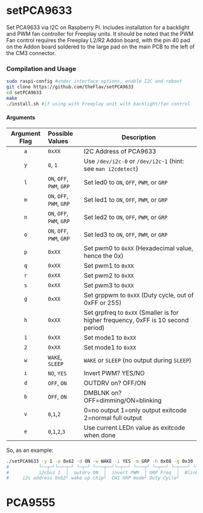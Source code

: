 # setPCA9633
Set PCA9633 via I2C on Raspberry Pi. Includes installation for a backlight and PWM fan controller for Freeplay units. It should be noted that the PWM Fan control requires the Freeplay L2/R2 Addon board, with the pin 40 pad on the Addon board soldered to the large pad on the main PCB to the left of the CM3 connector.

### Compilation and Usage
```sh
sudo raspi-config #under interface options, enable I2C and reboot
git clone https://github.com/theFlav/setPCA9633
cd setPCA9633
make
./install.sh #if using with Freeplay unit with backlight/fan control
```

#### Arguments

| Argument Flag   | Possible Values             | Description                                                                       |
| :-------------: | :-------------------------- | ----------------------------------------------------------------------            |
| `a`             | `0xXX`                      | I2C Address of PCA9633                                                            |
| `y`             | `0`, `1`                    | Use `/dev/i2c-0` or `/dev/i2c-1` (hint: see `man i2cdetect`)                      |
| `l`             | `ON`, `OFF`, `PWM`, `GRP`   | Set led0 to `ON`, `OFF`, `PWM`, or `GRP`                                          |
| `m`             | `ON`, `OFF`, `PWM`, `GRP`   | Set led1 to `ON`, `OFF`, `PWM`, or `GRP`                                          |
| `n`             | `ON`, `OFF`, `PWM`, `GRP`   | Set led2 to `ON`, `OFF`, `PWM`, or `GRP`                                          |
| `o`             | `ON`, `OFF`, `PWM`, `GRP`   | Set led3 to `ON`, `OFF`, `PWM`, or `GRP`                                          |
| `p`             | `0xXX`                      | Set pwm0 to `0xXX` (Hexadecimal value, hence the 0x)                              |
| `q`             | `0xXX`                      | Set pwm1 to `0xXX`                                                                |
| `r`             | `0xXX`                      | Set pwm2 to `0xXX`                                                                |
| `s`             | `0xXX`                      | Set pwm3 to `0xXX`                                                                |
| `g`             | `0xXX`                      | Set grppwm to `0xXX` (Duty cycle, out of 0xFF or 255)                             |
| `h`             | `0xXX`                      | Set grpfreq to `0xXX` (Smaller is for higher frequency, 0xFF is 10 second period) |
| `1`             | `0xXX`                      | Set mode1 to `0xXX`                                                               |
| `2`             | `0xXX`                      | Set mode1 to `0xXX`                                                               |
| `w`             | `WAKE`, `SLEEP`             | `WAKE` or `SLEEP` (no output during `SLEEP`)                                      |
| `i`             | `NO`, `YES`                 | Invert PWM? YES/NO                                                                |
| `d`             | `OFF`, `ON`                 | OUTDRV on? OFF/ON                                                                 |
| `b`             | `OFF`, `ON`                 | DMBLNK on? OFF=dimming/ON=blinking                                                |
| `v`             | `0`,`1`,`2`                 | 0=no output  1=only output exitcode 2=normal full output                          |
| `e`             | `0`,`1`,`2`,`3`             | Use current LEDn value as exitcode when done                                      |

So, as an example:
```sh
./setPCA9633 -y 1 -a 0x62 -d ON -w WAKE -i YES -m GRP -h 0x08 -g 0x30 -b ON
#           └──┬─┘└───┬─┘ └─┬─┘ └───┬──┘└─┬──┘ └───┬┘ └─┬──┘ └─┬───┘ └─┬─┘
#           i2cbus 1  │  outdrv ON  │  invert PWM  │ GRP Freq  │  Blinking mode
#     i2c address 0x62┘ wake up chip┘  CH1 GRP mode┘ Duty Cycle┘
```
# PCA9555
